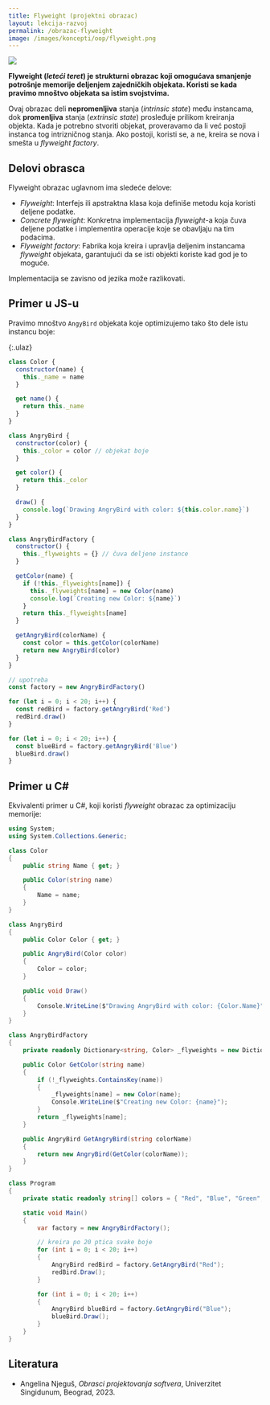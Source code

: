 ```yaml
---
title: Flyweight (projektni obrazac)
layout: lekcija-razvoj
permalink: /obrazac-flyweight
image: /images/koncepti/oop/flyweight.png
---
```


![]({{page.image}})

**Flyweight (*leteći teret*) je strukturni obrazac koji omogućava smanjenje potrošnje memorije deljenjem zajedničkih objekata. Koristi se kada pravimo mnoštvo objekata sa istim svojstvima.**

Ovaj obrazac deli **nepromenljiva** stanja (*intrinsic state*) među instancama, dok **promenljiva** stanja (*extrinsic state*) prosleđuje prilikom kreiranja objekta. Kada je potrebno stvoriti objekat, proveravamo da li već postoji instanca tog intrizničnog stanja. Ako postoji, koristi se, a ne, kreira se nova i smešta u *flyweight factory*. 

## Delovi obrasca

Flyweight obrazac uglavnom ima sledeće delove:

- *Flyweight*: Interfejs ili apstraktna klasa koja definiše metodu koja koristi deljene podatke.
- *Concrete flyweight*: Konkretna implementacija *flyweight*-a koja čuva deljene podatke i implementira operacije koje se obavljaju na tim podacima.
- *Flyweight factory*: Fabrika koja kreira i upravlja deljenim instancama *flyweight* objekata, garantujući da se isti objekti koriste kad god je to moguće.

Implementacija se zavisno od jezika može razlikovati.

## Primer u JS-u

Pravimo mnoštvo `AngyBird` objekata koje optimizujemo tako što dele istu instancu boje:

{:.ulaz}
```js
class Color {
  constructor(name) {
    this._name = name
  }

  get name() {
    return this._name
  }
}

class AngryBird {
  constructor(color) {
    this._color = color // objekat boje
  }

  get color() {
    return this._color
  }

  draw() {
    console.log(`Drawing AngryBird with color: ${this.color.name}`)
  }
}

class AngryBirdFactory {
  constructor() {
    this._flyweights = {} // čuva deljene instance
  }

  getColor(name) {
    if (!this._flyweights[name]) {
      this._flyweights[name] = new Color(name)
      console.log(`Creating new Color: ${name}`)
    }
    return this._flyweights[name]
  }

  getAngryBird(colorName) {
    const color = this.getColor(colorName)
    return new AngryBird(color)
  }
}

// upotreba
const factory = new AngryBirdFactory()

for (let i = 0; i < 20; i++) {
  const redBird = factory.getAngryBird('Red')
  redBird.draw()
}

for (let i = 0; i < 20; i++) {
  const blueBird = factory.getAngryBird('Blue')
  blueBird.draw()
}
```

## Primer u C#

Ekvivalenti primer u C#, koji koristi *flyweight* obrazac za optimizaciju memorije:

```cs
using System;
using System.Collections.Generic;

class Color
{
    public string Name { get; }

    public Color(string name)
    {
        Name = name;
    }
}

class AngryBird
{
    public Color Color { get; }

    public AngryBird(Color color)
    {
        Color = color;
    }

    public void Draw()
    {
        Console.WriteLine($"Drawing AngryBird with color: {Color.Name}");
    }
}

class AngryBirdFactory
{
    private readonly Dictionary<string, Color> _flyweights = new Dictionary<string, Color>();

    public Color GetColor(string name)
    {
        if (!_flyweights.ContainsKey(name))
        {
            _flyweights[name] = new Color(name);
            Console.WriteLine($"Creating new Color: {name}");
        }
        return _flyweights[name];
    }

    public AngryBird GetAngryBird(string colorName)
    {
        return new AngryBird(GetColor(colorName));
    }
}

class Program
{
    private static readonly string[] colors = { "Red", "Blue", "Green", "Yellow", "Pink" };

    static void Main()
    {
        var factory = new AngryBirdFactory();

        // kreira po 20 ptica svake boje
        for (int i = 0; i < 20; i++)
        {
            AngryBird redBird = factory.GetAngryBird("Red");
            redBird.Draw();
        }

        for (int i = 0; i < 20; i++)
        {
            AngryBird blueBird = factory.GetAngryBird("Blue");
            blueBird.Draw();
        }
    }
}
```

## Literatura

- Angelina Njeguš, *Obrasci projektovanja softvera*, Univerzitet Singidunum, Beograd, 2023.